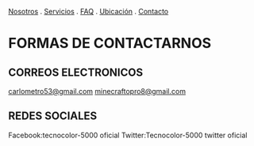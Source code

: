 [Nosotros](./nosotros.md) . [Servicios](./servicios.md) . [FAQ](FAQ.md) . [Ubicación](ubicacion.md) . [Contacto](./contacto.md)

# FORMAS DE CONTACTARNOS

## CORREOS ELECTRONICOS

carlometro53@gmail.com
minecraftopro8@gmail.com

## REDES SOCIALES

Facebook:tecnocolor-5000 oficial
Twitter:Tecnocolor-5000 twitter oficial
